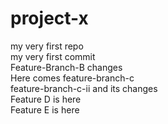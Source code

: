 # project-x
my very first repo <br>
my very first commit <br>
Feature-Branch-B changes <br>
Here comes feature-branch-c <br>
feature-branch-c-ii and its changes
<br>
Feature D is here
<br>
Feature E is here
